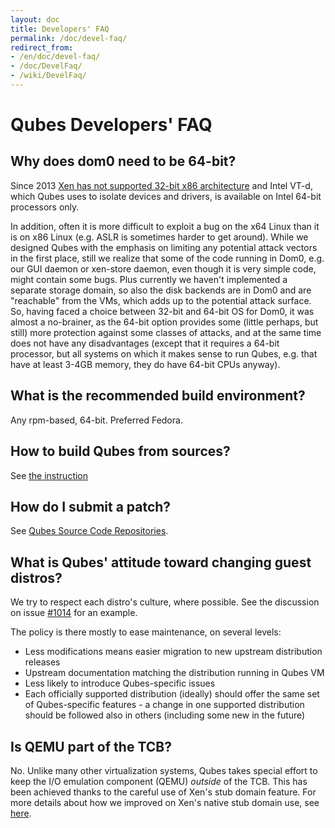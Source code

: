 ```yaml
---
layout: doc
title: Developers' FAQ
permalink: /doc/devel-faq/
redirect_from:
- /en/doc/devel-faq/
- /doc/DevelFaq/
- /wiki/DevelFaq/
---
```


Qubes Developers' FAQ
=====================

Why does dom0 need to be 64-bit?
--------------------------------

Since 2013 [Xen has not supported 32-bit x86 architecture](http://wiki.xenproject.org/wiki/Xen_Project_Release_Features) and Intel VT-d, which Qubes uses to isolate devices and drivers, is available on Intel 64-bit processors only.

In addition, often it is more difficult to exploit a bug on the x64 Linux than it is on x86 Linux (e.g. ASLR is sometimes harder to get around). While we designed Qubes with the emphasis on limiting any potential attack vectors in the first place, still we realize that some of the code running in Dom0, e.g. our GUI daemon or xen-store daemon, even though it is very simple code, might contain some bugs. Plus currently we haven't implemented a separate storage domain, so also the disk backends are in Dom0 and are "reachable" from the VMs, which adds up to the potential attack surface. So, having faced a choice between 32-bit and 64-bit OS for Dom0, it was almost a no-brainer, as the 64-bit option provides some (little perhaps, but still) more protection against some classes of attacks, and at the same time does not have any disadvantages (except that it requires a 64-bit processor, but all systems on which it makes sense to run Qubes, e.g. that have at least 3-4GB memory, they do have 64-bit CPUs anyway).

What is the recommended build environment?
------------------------------------------

Any rpm-based, 64-bit. Preferred Fedora.

How to build Qubes from sources?
--------------------------------

See [the instruction](/doc/qubes-builder/)

How do I submit a patch?
------------------------

See [Qubes Source Code Repositories](/doc/source-code/).

What is Qubes' attitude toward changing guest distros?
------------------------------------------------------

We try to respect each distro's culture, where possible. See the discussion on
issue [#1014](https://github.com/QubesOS/qubes-issues/issues/1014) for an
example.

The policy is there mostly to ease maintenance, on several levels:

 * Less modifications means easier migration to new upstream distribution
   releases
 * Upstream documentation matching the distribution running in Qubes VM
 * Less likely to introduce Qubes-specific issues
 * Each officially supported distribution (ideally) should offer the same set of
   Qubes-specific features - a change in one supported distribution should be
   followed also in others (including some new in the future)

Is QEMU part of the TCB?
------------------------

No. Unlike many other virtualization systems, Qubes takes special effort to keep
the I/O emulation component (QEMU) _outside_ of the TCB. This has been achieved
thanks to the careful use of Xen's stub domain feature. For more details about
how we improved on Xen's native stub domain use, see
[here](https://blog.invisiblethings.org/2012/03/03/windows-support-coming-to-qubes.html).

